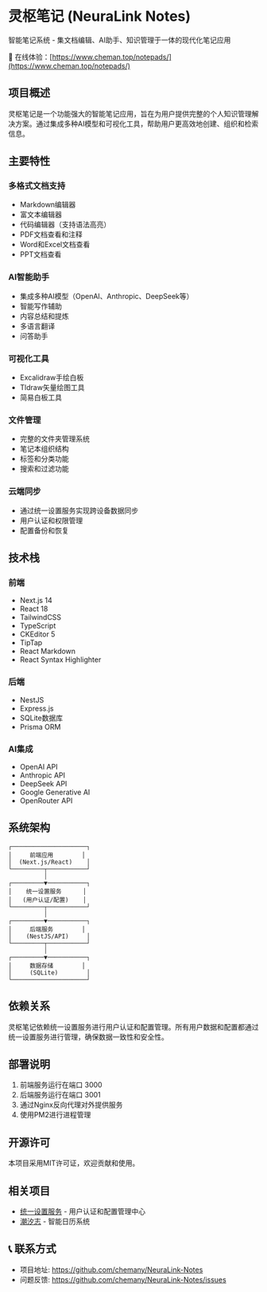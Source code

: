 # 灵枢笔记 (NeuraLink Notes)

智能笔记系统 - 集文档编辑、AI助手、知识管理于一体的现代化笔记应用

🔗 在线体验：[https://www.cheman.top/notepads/](https://www.cheman.top/notepads/)

## 项目概述

灵枢笔记是一个功能强大的智能笔记应用，旨在为用户提供完整的个人知识管理解决方案。通过集成多种AI模型和可视化工具，帮助用户更高效地创建、组织和检索信息。

## 主要特性

### 多格式文档支持
- Markdown编辑器
- 富文本编辑器
- 代码编辑器（支持语法高亮）
- PDF文档查看和注释
- Word和Excel文档查看
- PPT文档查看

### AI智能助手
- 集成多种AI模型（OpenAI、Anthropic、DeepSeek等）
- 智能写作辅助
- 内容总结和提炼
- 多语言翻译
- 问答助手

### 可视化工具
- Excalidraw手绘白板
- Tldraw矢量绘图工具
- 简易白板工具

### 文件管理
- 完整的文件夹管理系统
- 笔记本组织结构
- 标签和分类功能
- 搜索和过滤功能

### 云端同步
- 通过统一设置服务实现跨设备数据同步
- 用户认证和权限管理
- 配置备份和恢复

## 技术栈

### 前端
- Next.js 14
- React 18
- TailwindCSS
- TypeScript
- CKEditor 5
- TipTap
- React Markdown
- React Syntax Highlighter

### 后端
- NestJS
- Express.js
- SQLite数据库
- Prisma ORM

### AI集成
- OpenAI API
- Anthropic API
- DeepSeek API
- Google Generative AI
- OpenRouter API

## 系统架构

```
┌─────────────────────┐
│     前端应用        │
│  (Next.js/React)    │
└─────────┬───────────┘
          │
┌─────────▼───────────┐
│    统一设置服务      │
│   (用户认证/配置)    │
└─────────┬───────────┘
          │
┌─────────▼───────────┐
│     后端服务        │
│    (NestJS/API)     │
└─────────┬───────────┘
          │
┌─────────▼───────────┐
│     数据存储        │
│     (SQLite)        │
└─────────────────────┘
```

## 依赖关系

灵枢笔记依赖统一设置服务进行用户认证和配置管理。所有用户数据和配置都通过统一设置服务进行管理，确保数据一致性和安全性。

## 部署说明

1. 前端服务运行在端口 3000
2. 后端服务运行在端口 3001
3. 通过Nginx反向代理对外提供服务
4. 使用PM2进行进程管理

## 开源许可

本项目采用MIT许可证，欢迎贡献和使用。

## 相关项目

- [统一设置服务](https://github.com/chemany/unified-settings-service) - 用户认证和配置管理中心
- [潮汐志](https://github.com/chemany/tidelog) - 智能日历系统

## 📞 联系方式

- 项目地址: https://github.com/chemany/NeuraLink-Notes
- 问题反馈: https://github.com/chemany/NeuraLink-Notes/issues